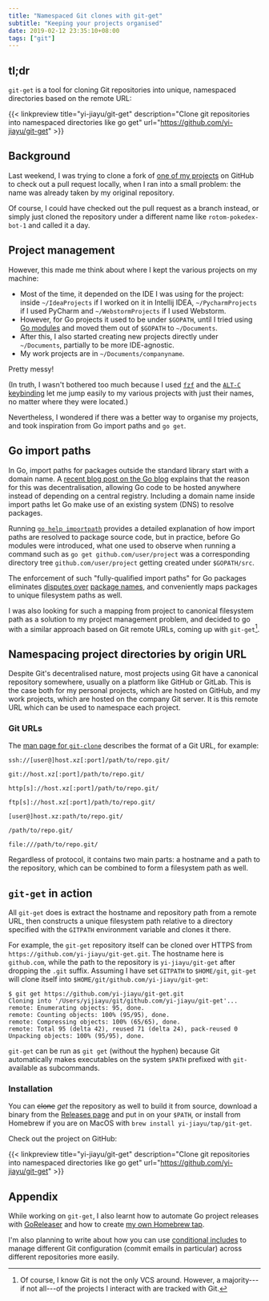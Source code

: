 ```yaml
---
title: "Namespaced Git clones with git-get"
subtitle: "Keeping your projects organised"
date: 2019-02-12 23:35:10+08:00
tags: ["git"]
---
```


## tl;dr

`git-get` is a tool for cloning Git repositories into unique, namespaced directories based on the remote URL:

{{< linkpreview title="yi-jiayu/git-get" description="Clone git repositories into namespaced directories like go get" url="https://github.com/yi-jiayu/git-get" >}}

## Background

Last weekend, I was trying to clone a fork of [one of my projects](https://github.com/yi-jiayu/rotom-pokedex-bot) on GitHub to check out a pull request locally, when I ran into a small problem: the name was already taken by my original repository.

Of course, I could have checked out the pull request as a branch instead, or simply just cloned the repository under a different name like `rotom-pokedex-bot-1` and called it a day.

## Project management

However, this made me think about where I kept the various projects on my machine:

- Most of the time, it depended on the IDE I was using for the project: inside `~/IdeaProjects` if I worked on it in Intellij IDEA, `~/PycharmProjects` if I used PyCharm and `~/WebstormProjects` if I used Webstorm.
- However, for Go projects it used to be under `$GOPATH`, until I tried using [Go modules](https://github.com/golang/go/wiki/Modules) and moved them out of `$GOPATH` to `~/Documents`.
- After this, I also started creating new projects directly under `~/Documents`, partially to be more IDE-agnostic.
- My work projects are in `~/Documents/companyname`.

Pretty messy!

(In truth, I wasn't bothered too much because I used [`fzf`](https://github.com/junegunn/fzf) and the [`ALT-C` keybinding](https://github.com/junegunn/fzf#key-bindings-for-command-line) let me jump easily to my various projects with just their names, no matter where they were located.)

Nevertheless, I wondered if there was a better way to organise my projects, and took inspiration from Go import paths and `go get`.

## Go import paths

In Go, import paths for packages outside the standard library start with a domain name. A [recent blog post on the Go blog](https://blog.golang.org/modules2019) explains that the reason for this was decentralisation, allowing Go code to be hosted anywhere instead of depending on a central registry. Including a domain name inside import paths let Go make use of an existing system (DNS) to resolve packages.

Running [`go help importpath`](https://golang.org/pkg/cmd/go/internal/help/#HelpGopath) provides a detailed explanation of how import paths are resolved to package source code, but in practice, before Go modules were introduced, what one used to observe when running a command such as `go get github.com/user/project` was a corresponding directory tree `github.com/user/project` getting created under `$GOPATH/src`.

The enforcement of such "fully-qualified import paths" for Go packages eliminates [disputes over](https://docs.npmjs.com/misc/disputes.html) [package names](https://internals.rust-lang.org/t/crates-io-squatting/8031/3), and conveniently maps packages to unique filesystem paths as well. 

I was also looking for such a mapping from project to canonical filesystem path as a solution to my project management problem, and decided to go with a similar approach based on Git remote URLs, coming up with `git-get`[^1].

## Namespacing project directories by origin URL

Despite Git's decentralised nature, most projects using Git have a canonical repository somewhere, usually on a platform like GitHub or GitLab. This is the case both for my personal projects, which are hosted on GitHub, and my work projects, which are hosted on the company Git server. It is this remote URL which can be used to namespace each project.

### Git URLs

The [man page for `git-clone`](https://git-scm.com/docs/git-clone#_git_urls_a_id_urls_a) describes the format of a Git URL, for example:

```
ssh://[user@]host.xz[:port]/path/to/repo.git/

git://host.xz[:port]/path/to/repo.git/

http[s]://host.xz[:port]/path/to/repo.git/

ftp[s]://host.xz[:port]/path/to/repo.git/

[user@]host.xz:path/to/repo.git/

/path/to/repo.git/

file:///path/to/repo.git/
```

Regardless of protocol, it contains two main parts: a hostname and a path to the repository, which can be combined to form a filesystem path as well.

## `git-get` in action

All `git-get` does is extract the hostname and repository path from a remote URL, then constructs a unique filesystem path relative to a directory specified with the `GITPATH` environment variable and clones it there.

For example, the `git-get` repository itself can be cloned over HTTPS from `https://github.com/yi-jiayu/git-get.git`. The hostname here is `github.com`, while the path to the repository is `yi-jiayu/git-get` after dropping the `.git` suffix. Assuming I have set `GITPATH` to `$HOME/git`, `git-get` will clone itself into `$HOME/git/github.com/yi-jiayu/git-get`:

```console
$ git get https://github.com/yi-jiayu/git-get.git
Cloning into '/Users/yijiayu/git/github.com/yi-jiayu/git-get'...
remote: Enumerating objects: 95, done.
remote: Counting objects: 100% (95/95), done.
remote: Compressing objects: 100% (65/65), done.
remote: Total 95 (delta 42), reused 71 (delta 24), pack-reused 0
Unpacking objects: 100% (95/95), done.
```

`git-get` can be run as `git get` (without the hyphen) because Git automatically makes executables on the system `$PATH` prefixed with `git-` available as subcommands.

### Installation

You can ~~clone~~ _get_ the repository as well to build it from source, download a binary from the [Releases page](https://github.com/yi-jiayu/git-get/releases) and put in on your `$PATH`, or install from Homebrew if you are on MacOS with `brew install yi-jiayu/tap/git-get`.

Check out the project on GitHub:

{{< linkpreview title="yi-jiayu/git-get" description="Clone git repositories into namespaced directories like go get" url="https://github.com/yi-jiayu/git-get" >}}

## Appendix

While working on `git-get`, I also learnt how to automate Go project releases with [GoReleaser](https://goreleaser.com/) and how to create [my own Homebrew tap](https://github.com/yi-jiayu/homebrew-tap).

I'm also planning to write about how you can use [conditional includes](https://git-scm.com/docs/git-config#_conditional_includes) to manage different Git configuration (commit emails in particular) across different repositories more easily.

[^1]: Of course, I know Git is not the only VCS around. However, a majority---if not all---of the projects I interact with are tracked with Git.
